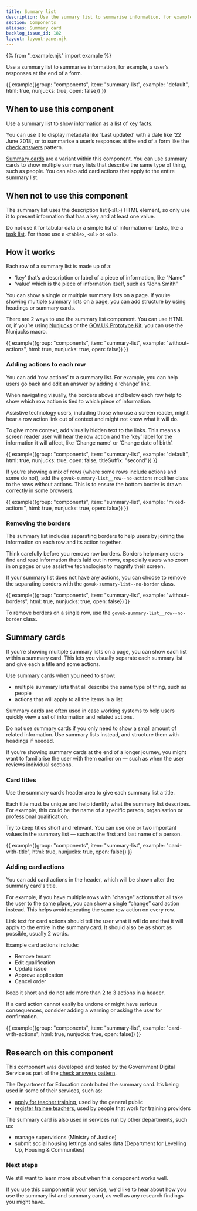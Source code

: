 ```yaml
---
title: Summary list
description: Use the summary list to summarise information, for example, a user’s responses at the end of a form.
section: Components
aliases: Summary card
backlog_issue_id: 182
layout: layout-pane.njk
---
```


{% from "_example.njk" import example %}

Use a summary list to summarise information, for example, a user’s responses at the end of a form.

{{ example({group: "components", item: "summary-list", example: "default", html: true, nunjucks: true, open: false}) }}

## When to use this component

Use a summary list to show information as a list of key facts.

You can use it to display metadata like ‘Last updated’ with a date like ‘22 June 2018’, or to summarise a user’s responses at the end of a form like the [check answers](/patterns/check-answers/) pattern.

[Summary cards](#summary-cards) are a variant within this component. You can use summary cards to show multiple summary lists that describe the same type of thing, such as people. You can also add card actions that apply to the entire summary list.

## When not to use this component

The summary list uses the description list (`<dl>`) HTML element, so only use it to present information that has a key and at least one value.

Do not use it for tabular data or a simple list of information or tasks, like a [task list](/patterns/task-list-pages/). For those use a `<table>`, `<ul>` or `<ol>`.

## How it works

Each row of a summary list is made up of a:
 - ‘key’ that’s a description or label of a piece of information, like
   “Name”
 - ‘value’ which is the piece of information itself, such as “John Smith”

You can show a single or multiple summary lists on a page. If you’re showing multiple summary lists on a page, you can add structure by using headings or summary cards.

There are 2 ways to use the summary list component. You can use HTML or, if you’re using [Nunjucks](https://mozilla.github.io/nunjucks/) or the [GOV.UK Prototype Kit](https://prototype-kit.service.gov.uk), you can use the Nunjucks macro.

{{ example({group: "components", item: "summary-list", example: "without-actions", html: true, nunjucks: true, open: false}) }}

###  Adding actions to each row

You can add ‘row actions’ to a summary list. For example, you can help users go back and edit an answer by adding a ‘change’ link.

When navigating visually, the borders above and below each row help to show which row action is tied to which piece of information.

Assistive technology users, including those who use a screen reader, might hear a row action link out of context and might not know what it will do.

To give more context, add visually hidden text to the links. This means a screen reader user will hear the row action and the ‘key’ label for the information it will affect, like ‘Change name’ or ‘Change date of birth’.

{{ example({group: "components", item: "summary-list", example: "default", html: true, nunjucks: true, open: false, titleSuffix: "second"}) }}

If you’re showing a mix of rows (where some rows include actions and some do not), add the `govuk-summary-list__row--no-actions` modifier class to the rows without actions. This is to ensure the bottom border is drawn correctly in some browsers.

{{ example({group: "components", item: "summary-list", example: "mixed-actions", html: true, nunjucks: true, open: false}) }}

### Removing the borders

The summary list includes separating borders to help users by joining the information on each row and its action together.

Think carefully before you remove row borders. Borders help many users find and read information that’s laid out in rows, especially users who zoom in on pages or use assistive technologies to magnify their screen.

If your summary list does not have any actions, you can choose to remove the separating borders with the `govuk-summary-list--no-border` class.

{{ example({group: "components", item: "summary-list", example: "without-borders", html: true, nunjucks: true, open: false}) }}

To remove borders on a single row, use the `govuk-summary-list__row--no-border` class.

## Summary cards


If you’re showing multiple summary lists on a page, you can show each list within a summary card. This lets you visually separate each summary list and give each a title and some actions.

Use summary cards when you need to show:
 - multiple summary lists that all describe the same type of thing, such as people
 - actions that will apply to all the items in a list

Summary cards are often used in case working systems to help users quickly view a set of information and related actions.

Do not use summary cards if you only need to show a small amount of related information. Use summary lists instead, and structure them with headings if needed.

If you’re showing summary cards at the end of a longer journey, you might want to familiarise the user with them earlier on — such as when the user reviews individual sections.

### Card titles

Use the summary card’s header area to give each summary list a title.

Each title must be unique and help identify what the summary list describes. For example, this could be the name of a specific person, organisation or professional qualification.

Try to keep titles short and relevant. You can use one or two important values in the summary list — such as the first and last name of a person.

{{ example({group: "components", item: "summary-list", example: "card-with-title", html: true, nunjucks: true, open: false}) }}

### Adding card actions

You can add card actions in the header, which will be shown after the summary card's title.

For example, if you have multiple rows with "change" actions that all take the user to the same place, you can show a single “change” card action instead. This helps avoid repeating the same row action on every row.

Link text for card actions should tell the user what it will do and that it will apply to the entire in the summary card. It should also be as short as possible, usually 2 words.

Example card actions include:

 - Remove tenant
 - Edit qualification
 - Update issue
 - Approve application
 - Cancel order

Keep it short and do not add more than 2 to 3 actions in a header.

If a card action cannot easily be undone or might have serious consequences, consider adding a warning or asking the user for confirmation.

{{ example({group: "components", item: "summary-list", example: "card-with-actions", html: true, nunjucks: true, open: false}) }}

## Research on this component

This component was developed and tested by the Government Digital Service as part of the [check answers pattern](/patterns/check-answers/).

The Department for Education contributed the summary card. It’s being used in some of their services, such as:
- [apply for teacher training](https://www.gov.uk/apply-for-teacher-training), used by the general public
- [register trainee teachers](https://www.register-trainee-teachers.service.gov.uk/), used by people that work for training providers

The summary card is also used in services run by other departments, such us:
- manage supervisions (Ministry of Justice)
- submit social housing lettings and sales data (Department for Levelling Up, Housing & Communities)

### Next steps

We still want to learn more about when this component works well. 

If you use this component in your service, we'd like to hear about how you use the summary list and summary card, as well as any research findings you might have.
